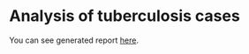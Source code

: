 # Analysis of tuberculosis cases
You can see generated report [here](https://pafffko.github.io/Analysis_of_tuberculosis_cases.html).
